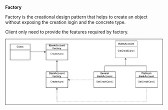 **Factory**

Factory is the creational design pattern that helps to create an object without exposing the creation login and the concrete type.

Client only need to provide the features required by factory.

![Alt text](../../images/avhFactory.png)